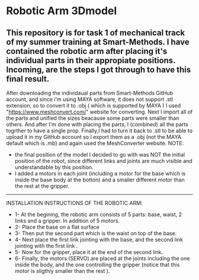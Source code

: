 # Robotic Arm 3Dmodel
This repository is for task 1 of mechanical track of my summer training at Smart-Methods.
I have contained the robotic arm after placing it's individual parts in their appropiate positions. Incoming, are the steps I got through to have this final result.
-----------------------------------------------------------------------------------------------------------------------------------------
After downloading the individaual parts from Smart-Methods GitHub account, and since i'm using MAYA software, it does not support .stl extension, so to convert it to .obj ( which is supported by MAYA ) I used "https://www.meshconvert.com/" website for converting.
Next I import all of the parts and unified the sizes beacause some parts were smaller than others.
And after I'm done with placing the parts, I (combined) all the parts togrther to have a single prop. 
Finally,I had to turn it back to .stl to be able to upload it in my GitHub account so I export them as a .obj (not the MAYA default which is .mb) and again used the MeshConverter website.
NOTE:
- the final position of the model I decided to go with was NOT the initial position of the robot, since different links and joints are much visible and understandable by this position.
- I added a motors in each joint (including a motor for the base which is inside the base body at the botton) and a smaller different motor than the rest at the gripper.
-----------------------------------------------------------------------------------------------------------------------------------------
INSTALLATION INSTRUCTIONS OF THE ROBOTIC ARM:
- 1- At the begining, the robotic arm consists of 5 parts: base, waist, 2 links and a gripper. In addition of 5 motors.
- 2- Place the base on a flat surface
- 3- Then put the second part which is the waist on top of the base.
- 4- Next place the first link jointing with the base, and the second link jointing with the first link .
- 5- Now for the gripper, place it at the end of the second link. 
- 6- Finally, the motors (SERVO) are placed at the joints including the one inside the body, and the one controlling the gripper (notice that this motor is sligthly smaller than the rest ).
